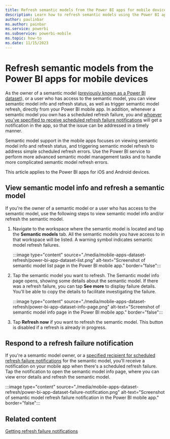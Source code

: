 ```yaml
---
title: Refresh semantic models from the Power BI apps for mobile devices
description: Learn how to refresh semantic models using the Power BI app for iOS and Android mobile devices.
author: paulinbar
ms.author: painbar
ms.service: powerbi
ms.subservice: powerbi-mobile
ms.topic: how-to
ms.date: 11/15/2023
---
```

# Refresh semantic models from the Power BI apps for mobile devices

As the owner of a semantic model ([previously known as a Power BI dataset](../../connect-data/service-datasets-rename.md)), or a user who has access to the semantic model, you can view semantic model info and refresh status, as well as trigger semantic model refresh, directly from your Power BI mobile app. In addition, whenever a semantic model you own has a scheduled refresh failure, you and [whoever you've specified to receive scheduled refresh failure notifications](../../connect-data/refresh-data.md#getting-refresh-failure-notifications) will get a notification in the app, so that the issue can be addressed in a timely manner.

Semantic model support in the mobile apps focuses on viewing semantic model info and refresh status, and triggering semantic model refresh to address simple scheduled refresh errors. Use the Power BI service to perform more advanced semantic model management tasks and to handle more complicated semantic model refresh errors.

This article applies to the Power BI apps for iOS and Android devices.

## View semantic model info and refresh a semantic model

If you're the owner of a semantic model or a user who has access to the semantic model, use the following steps to view semantic model info and/or refresh the semantic model.

1. Navigate to the workspace where the semantic model is located and tap the **Semantic models** tab. All the semantic models you have access to in that workspace will be listed. A warning symbol indicates semantic model refresh failures.

    :::image type="content" source="./media/mobile-apps-dataset-refresh/power-bi-app-dataset-list.png" alt-text="Screenshot of semantic model list page in the Power BI mobile app." border="false":::

1. Tap the semantic model you want to refresh. The Semantic model info page opens, showing some details about the semantic model. If there was a refresh failure, you can tap **See more** to display failure details. You'll be able to copy the details to facilitate investigating the failure.

    :::image type="content" source="./media/mobile-apps-dataset-refresh/power-bi-app-dataset-info-page.png" alt-text="Screenshot of semantic model info page in the Power BI mobile app." border="false":::

3.	Tap **Refresh now** if you want to refresh the semantic model. This button is disabled if a refresh is already in progress.

## Respond to a refresh failure notification

If you're a semantic model owner, or a [specified recipient for scheduled refresh failure notifications](../../connect-data/refresh-data.md#getting-refresh-failure-notifications) for the semantic model, you'll receive a notification on your mobile app when there's a scheduled refresh failure. Tap the notification to open the semantic model info page, where you can view error details and refresh the semantic model.

:::image type="content" source="./media/mobile-apps-dataset-refresh/power-bi-app-dataset-failure-notification.png" alt-text="Screenshot of semantic model refresh failure notification in the Power BI mobile app." border="false":::

## Related content

[Getting refresh failure notifications](../../connect-data/refresh-data.md#getting-refresh-failure-notifications)